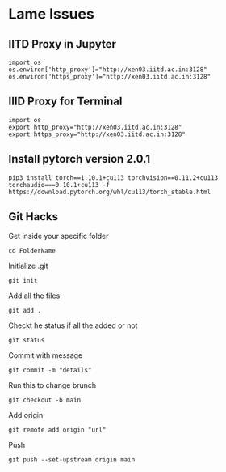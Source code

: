 # Lame Issues


## IITD Proxy in Jupyter
```
import os
os.environ['http_proxy']="http://xen03.iitd.ac.in:3128"
os.environ['https_proxy']="http://xen03.iitd.ac.in:3128"
```

## IIID Proxy for Terminal
```
import os
export http_proxy="http://xen03.iitd.ac.in:3128"
export https_proxy="http://xen03.iitd.ac.in:3128"
```

## Install pytorch version 2.0.1
```
pip3 install torch==1.10.1+cu113 torchvision==0.11.2+cu113 torchaudio===0.10.1+cu113 -f https://download.pytorch.org/whl/cu113/torch_stable.html
```

## Git Hacks
Get inside your specific folder
```
cd FolderName
```
Initialize .git
```
git init
```
Add all the files
```
git add .
```
Checkt he status if all the added or not
```
git status
```
Commit with message
```
git commit -m "details"
```
Run this to change brunch
```
git checkout -b main
```
Add origin
```
git remote add origin "url"
```
Push
```
git push --set-upstream origin main
```
